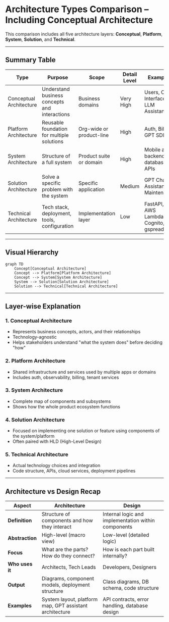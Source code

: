 # Architecture Types Comparison – Including Conceptual Architecture

This comparison includes all five architecture layers: **Conceptual**, **Platform**, **System**, **Solution**, and **Technical**.

---

## Summary Table

| **Type**                 | **Purpose**                                    | **Scope**                 | **Detail Level** | **Examples**                                   |
|--------------------------|------------------------------------------------|---------------------------|------------------|------------------------------------------------|
| Conceptual Architecture  | Understand business concepts and interactions | Business domains          | Very High        | Users, Chat Interface, LLM Assistant           |
| Platform Architecture    | Reusable foundation for multiple solutions     | Org-wide or product-line  | High             | Auth, Billing, GPT SDK                         |
| System Architecture      | Structure of a full system                     | Product suite or domain   | High             | Mobile app, backend, database, APIs            |
| Solution Architecture    | Solve a specific problem with the system       | Specific application      | Medium           | GPT Chat Assistant for Maintenance             |
| Technical Architecture   | Tech stack, deployment, tools, configuration  | Implementation layer      | Low              | FastAPI, AWS Lambda, Cognito, gspread          |

---

## Visual Hierarchy

```mermaid
graph TD
    Concept[Conceptual Architecture]
    Concept --> Platform[Platform Architecture]
    Concept --> System[System Architecture]
    System --> Solution[Solution Architecture]
    Solution --> Technical[Technical Architecture]
```

---

## Layer-wise Explanation

### 1. **Conceptual Architecture**
- Represents business concepts, actors, and their relationships
- Technology-agnostic
- Helps stakeholders understand "what the system does" before deciding "how"

### 2. **Platform Architecture**
- Shared infrastructure and services used by multiple apps or domains
- Includes auth, observability, billing, tenant services

### 3. **System Architecture**
- Complete map of components and subsystems
- Shows how the whole product ecosystem functions

### 4. **Solution Architecture**
- Focused on implementing one solution or feature using components of the system/platform
- Often paired with HLD (High-Level Design)

### 5. **Technical Architecture**
- Actual technology choices and integration
- Code structure, APIs, cloud services, deployment pipelines

---

## Architecture vs Design Recap

| **Aspect**         | **Architecture**                                                | **Design**                                                       |
|--------------------|------------------------------------------------------------------|------------------------------------------------------------------|
| **Definition**     | Structure of components and how they interact                   | Internal logic and implementation within components              |
| **Abstraction**    | High-level (macro view)                                          | Low-level (detailed logic)                                       |
| **Focus**          | What are the parts? How do they connect?                        | How is each part built internally?                              |
| **Who uses it**    | Architects, Tech Leads                                           | Developers, Designers                                            |
| **Output**         | Diagrams, component models, deployment structure                | Class diagrams, DB schema, code structure                        |
| **Examples**       | System layout, platform map, GPT assistant architecture          | API contracts, error handling, database design                   |
